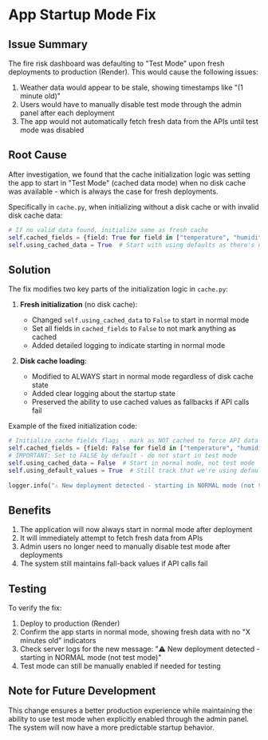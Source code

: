 # App Startup Mode Fix

## Issue Summary

The fire risk dashboard was defaulting to "Test Mode" upon fresh deployments to production (Render). This would cause the following issues:

1. Weather data would appear to be stale, showing timestamps like "(1 minute old)"
2. Users would have to manually disable test mode through the admin panel after each deployment
3. The app would not automatically fetch fresh data from the APIs until test mode was disabled

## Root Cause

After investigation, we found that the cache initialization logic was setting the app to start in "Test Mode" (cached data mode) when no disk cache was available - which is always the case for fresh deployments.

Specifically in `cache.py`, when initializing without a disk cache or with invalid disk cache data:

```python
# If no valid data found, initialize same as fresh cache
self.cached_fields = {field: True for field in ["temperature", "humidity", "wind_speed", "soil_moisture", "wind_gust"]}
self.using_cached_data = True  # Start with using defaults as there's no valid data
```

## Solution

The fix modifies two key parts of the initialization logic in `cache.py`:

1. **Fresh initialization** (no disk cache):
   - Changed `self.using_cached_data` to `False` to start in normal mode
   - Set all fields in `cached_fields` to `False` to not mark anything as cached
   - Added detailed logging to indicate starting in normal mode

2. **Disk cache loading**:
   - Modified to ALWAYS start in normal mode regardless of disk cache state
   - Added clear logging about the startup state
   - Preserved the ability to use cached values as fallbacks if API calls fail

Example of the fixed initialization code:

```python
# Initialize cache fields flags - mark as NOT cached to force API data fetch
self.cached_fields = {field: False for field in ["temperature", "humidity", "wind_speed", "soil_moisture", "wind_gust"]}
# IMPORTANT: Set to FALSE by default - do not start in test mode
self.using_cached_data = False  # Start in normal mode, not test mode
self.using_default_values = True  # Still track that we're using defaults
            
logger.info("⚠️ New deployment detected - starting in NORMAL mode (not test mode)")
```

## Benefits

1. The application will now always start in normal mode after deployment
2. It will immediately attempt to fetch fresh data from APIs
3. Admin users no longer need to manually disable test mode after deployments
4. The system still maintains fall-back values if API calls fail

## Testing

To verify the fix:
1. Deploy to production (Render)
2. Confirm the app starts in normal mode, showing fresh data with no "X minutes old" indicators
3. Check server logs for the new message: "⚠️ New deployment detected - starting in NORMAL mode (not test mode)"
4. Test mode can still be manually enabled if needed for testing

## Note for Future Development

This change ensures a better production experience while maintaining the ability to use test mode when explicitly enabled through the admin panel. The system will now have a more predictable startup behavior.
